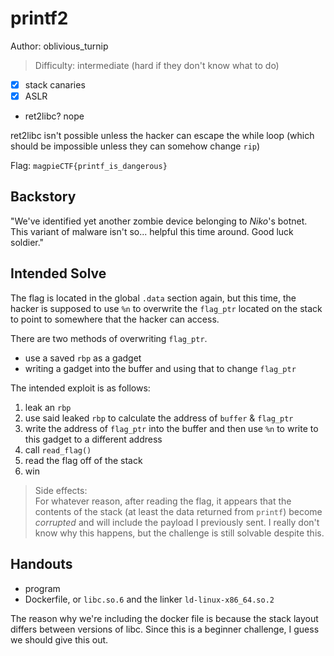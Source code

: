 # printf2

Author: oblivious_turnip

>Difficulty: intermediate (hard if they don't know what to do)

- [x] stack canaries
- [x] ASLR
- ret2libc? nope

ret2libc isn't possible unless the hacker can escape the while loop
(which should be impossible unless they can somehow change `rip`)

Flag: `magpieCTF{printf_is_dangerous}`

## Backstory

"We've identified yet another zombie device belonging to *Niko*'s botnet.
This variant of malware isn't so... helpful this time around. Good luck soldier."

## Intended Solve

The flag is located in the global `.data` section again, but this time, the hacker
is supposed to use `%n` to overwrite the `flag_ptr` located on the stack to point
to somewhere that the hacker can access.

There are two methods of overwriting `flag_ptr`.

- use a saved `rbp` as a gadget
- writing a gadget into the buffer and using that to change `flag_ptr`

The intended exploit is as follows:

1. leak an `rbp`
1. use said leaked `rbp` to calculate the address of `buffer` & `flag_ptr`
1. write the address of `flag_ptr` into the buffer and then use `%n` to write to this gadget to a different address
1. call `read_flag()`
1. read the flag off of the stack
1. win

>Side effects:  
>For whatever reason, after reading the flag, it appears that
>the contents of the stack (at least the data returned from `printf`)
>become *corrupted* and will include the payload I previously sent.
>I really don't know why this happens, but the challenge is still solvable despite this.

## Handouts

- program
- Dockerfile, or `libc.so.6` and the linker `ld-linux-x86_64.so.2`

The reason why we're including the docker file is because the stack layout differs
between versions of libc. Since this is a beginner challenge, I guess we should give
this out.
